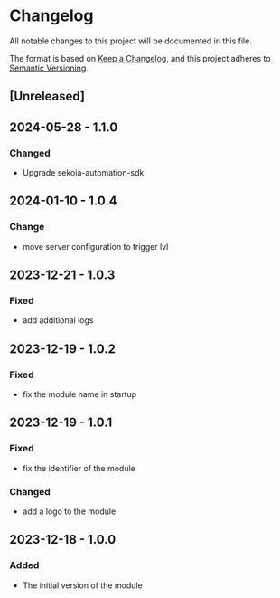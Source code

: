 # Changelog

All notable changes to this project will be documented in this file.

The format is based on [Keep a Changelog](https://keepachangelog.com/en/1.0.0/),
and this project adheres to [Semantic Versioning](https://semver.org/spec/v2.0.0.html).

## [Unreleased]

## 2024-05-28 - 1.1.0

### Changed

- Upgrade sekoia-automation-sdk

## 2024-01-10 - 1.0.4

### Change

- move server configuration to trigger lvl

## 2023-12-21 - 1.0.3

### Fixed

- add additional logs

## 2023-12-19 - 1.0.2

### Fixed

- fix the module name in startup

## 2023-12-19 - 1.0.1

### Fixed

- fix the identifier of the module

### Changed

- add a logo to the module

## 2023-12-18 - 1.0.0

### Added

- The initial version of the module
